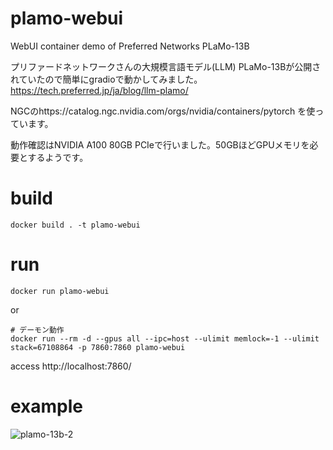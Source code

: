 # plamo-webui
WebUI container demo of Preferred Networks PLaMo-13B

プリファードネットワークさんの大規模言語モデル(LLM) PLaMo-13Bが公開されていたので簡単にgradioで動かしてみました。
https://tech.preferred.jp/ja/blog/llm-plamo/

NGCのhttps://catalog.ngc.nvidia.com/orgs/nvidia/containers/pytorch を使っています。

動作確認はNVIDIA A100 80GB PCIeで行いました。50GBほどGPUメモリを必要とするようです。

# build
```
docker build . -t plamo-webui
```
# run
```
docker run plamo-webui
```
or
```
# デーモン動作
docker run --rm -d --gpus all --ipc=host --ulimit memlock=-1 --ulimit stack=67108864 -p 7860:7860 plamo-webui
```

access http://localhost:7860/

# example

![plamo-13b-2](https://github.com/JunzoKamahara/plamo-webui/assets/106800851/a2f49b9d-99ae-4f9d-bc3e-853ac70cc337)
